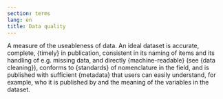 ```yaml
---
section: terms
lang: en
title: Data quality
---
```


A measure of the useableness of data. An ideal dataset is accurate, complete, {timely} in publication, consistent in its naming of items and its handling of e.g. missing data, and directly {machine-readable} (see {data cleaning}), conforms to {standards} of nomenclature in the field, and is published with sufficient {metadata} that users can easily understand, for example, who it is published by and the meaning of the variables in the dataset.